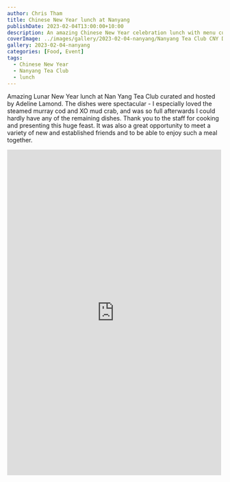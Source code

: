 ```yaml
---
author: Chris Tham
title: Chinese New Year lunch at Nanyang
publishDate: 2023-02-04T13:00:00+10:00
description: An amazing Chinese New Year celebration lunch with menu curated by Adeline Lamond
coverImage: ../images/gallery/2023-02-04-nanyang/Nanyang Tea Club CNY Dinner.jpeg
gallery: 2023-02-04-nanyang
categories: [Food, Event]
tags:
  - Chinese New Year
  - Nanyang Tea Club
  - lunch
---
```


Amazing Lunar New Year lunch at Nan Yang Tea Club curated and hosted by Adeline Lamond. The dishes were spectacular - I especially loved the steamed murray cod and XO mud crab, and was so full afterwards I could hardly have any of the remaining dishes. Thank you to the staff for cooking and presenting this huge feast. It was also a great opportunity to meet a variety of new and established friends and to be able to enjoy such a meal together.

<iframe src="https://www.facebook.com/plugins/post.php?href=https%3A%2F%2Fwww.facebook.com%2Fchris1.tham%2Fposts%2Fpfbid0KGz5V7Q4HzfGdbDTgu2xXAvqe3uHBtiSowrM8AjBQFMrzRLpokwdBXfVpbZv7fPLl&show_text=true&width=500" width="500" height="761" style="border:none;overflow:hidden" scrolling="no" frameborder="0" allowfullscreen="true" allow="autoplay; clipboard-write; encrypted-media; picture-in-picture; web-share"></iframe>
